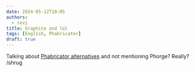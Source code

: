 ```yaml
---
date: 2024-05-12T10:05
authors:
  - revi
title: Graphite and lol
tags: [English, Phabricator]
draft: true
---
```


Talking about [Phabricator alternatives](https://graphite.dev/blog/phabricator-alternatives) and not mentioning Phorge? Really? /shrug
